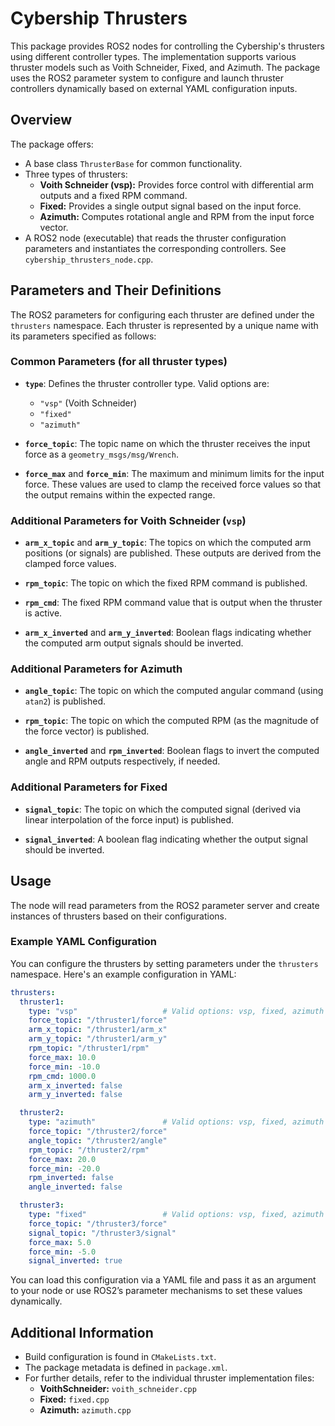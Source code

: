 # Cybership Thrusters

This package provides ROS2 nodes for controlling the Cybership's thrusters using different controller types. The implementation supports various thruster models such as Voith Schneider, Fixed, and Azimuth. The package uses the ROS2 parameter system to configure and launch thruster controllers dynamically based on external YAML configuration inputs.

## Overview

The package offers:
- A base class `ThrusterBase` for common functionality.
- Three types of thrusters:
  - **Voith Schneider (vsp):** Provides force control with differential arm outputs and a fixed RPM command.
  - **Fixed:** Provides a single output signal based on the input force.
  - **Azimuth:** Computes rotational angle and RPM from the input force vector.
- A ROS2 node (executable) that reads the thruster configuration parameters and instantiates the corresponding controllers. See `cybership_thrusters_node.cpp`.

## Parameters and Their Definitions

The ROS2 parameters for configuring each thruster are defined under the `thrusters` namespace. Each thruster is represented by a unique name with its parameters specified as follows:

### Common Parameters (for all thruster types)
- **`type`**:
  Defines the thruster controller type. Valid options are:
  - `"vsp"` (Voith Schneider)
  - `"fixed"`
  - `"azimuth"`

- **`force_topic`**:
  The topic name on which the thruster receives the input force as a `geometry_msgs/msg/Wrench`.

- **`force_max`** and **`force_min`**:
  The maximum and minimum limits for the input force. These values are used to clamp the received force values so that the output remains within the expected range.

### Additional Parameters for Voith Schneider (`vsp`)
- **`arm_x_topic`** and **`arm_y_topic`**:
  The topics on which the computed arm positions (or signals) are published. These outputs are derived from the clamped force values.

- **`rpm_topic`**:
  The topic on which the fixed RPM command is published.

- **`rpm_cmd`**:
  The fixed RPM command value that is output when the thruster is active.

- **`arm_x_inverted`** and **`arm_y_inverted`**:
  Boolean flags indicating whether the computed arm output signals should be inverted.

### Additional Parameters for Azimuth
- **`angle_topic`**:
  The topic on which the computed angular command (using `atan2`) is published.

- **`rpm_topic`**:
  The topic on which the computed RPM (as the magnitude of the force vector) is published.

- **`angle_inverted`** and **`rpm_inverted`**:
  Boolean flags to invert the computed angle and RPM outputs respectively, if needed.

### Additional Parameters for Fixed
- **`signal_topic`**:
  The topic on which the computed signal (derived via linear interpolation of the force input) is published.

- **`signal_inverted`**:
  A boolean flag indicating whether the output signal should be inverted.

## Usage

The node will read parameters from the ROS2 parameter server and create instances of thrusters based on their configurations.

### Example YAML Configuration

You can configure the thrusters by setting parameters under the `thrusters` namespace. Here's an example configuration in YAML:

```yaml
thrusters:
  thruster1:
    type: "vsp"                   # Valid options: vsp, fixed, azimuth
    force_topic: "/thruster1/force"
    arm_x_topic: "/thruster1/arm_x"
    arm_y_topic: "/thruster1/arm_y"
    rpm_topic: "/thruster1/rpm"
    force_max: 10.0
    force_min: -10.0
    rpm_cmd: 1000.0
    arm_x_inverted: false
    arm_y_inverted: false

  thruster2:
    type: "azimuth"               # Valid options: vsp, fixed, azimuth
    force_topic: "/thruster2/force"
    angle_topic: "/thruster2/angle"
    rpm_topic: "/thruster2/rpm"
    force_max: 20.0
    force_min: -20.0
    rpm_inverted: false
    angle_inverted: false

  thruster3:
    type: "fixed"                 # Valid options: vsp, fixed, azimuth
    force_topic: "/thruster3/force"
    signal_topic: "/thruster3/signal"
    force_max: 5.0
    force_min: -5.0
    signal_inverted: true
```

You can load this configuration via a YAML file and pass it as an argument to your node or use ROS2’s parameter mechanisms to set these values dynamically.

## Additional Information

- Build configuration is found in `CMakeLists.txt`.
- The package metadata is defined in `package.xml`.
- For further details, refer to the individual thruster implementation files:
  - **VoithSchneider:** `voith_schneider.cpp`
  - **Fixed:** `fixed.cpp`
  - **Azimuth:** `azimuth.cpp`
